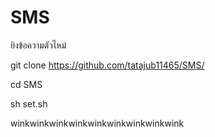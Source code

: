 # SMS
ยิงข้อความตัวไหม่

git clone https://github.com/tatajub11465/SMS/

cd SMS

sh set.sh

winkwinkwinkwinkwinkwinkwinkwinkwink
